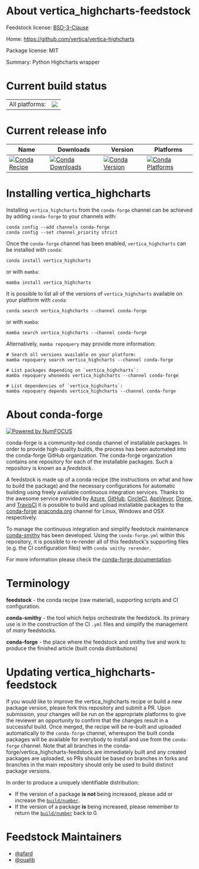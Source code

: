 About vertica_highcharts-feedstock
==================================

Feedstock license: [BSD-3-Clause](https://github.com/conda-forge/vertica_highcharts-feedstock/blob/main/LICENSE.txt)

Home: https://github.com/vertica/vertica-highcharts

Package license: MIT

Summary: Python Highcharts wrapper

Current build status
====================


<table><tr><td>All platforms:</td>
    <td>
      <a href="https://dev.azure.com/conda-forge/feedstock-builds/_build/latest?definitionId=20853&branchName=main">
        <img src="https://dev.azure.com/conda-forge/feedstock-builds/_apis/build/status/vertica_highcharts-feedstock?branchName=main">
      </a>
    </td>
  </tr>
</table>

Current release info
====================

| Name | Downloads | Version | Platforms |
| --- | --- | --- | --- |
| [![Conda Recipe](https://img.shields.io/badge/recipe-vertica_highcharts-green.svg)](https://anaconda.org/conda-forge/vertica_highcharts) | [![Conda Downloads](https://img.shields.io/conda/dn/conda-forge/vertica_highcharts.svg)](https://anaconda.org/conda-forge/vertica_highcharts) | [![Conda Version](https://img.shields.io/conda/vn/conda-forge/vertica_highcharts.svg)](https://anaconda.org/conda-forge/vertica_highcharts) | [![Conda Platforms](https://img.shields.io/conda/pn/conda-forge/vertica_highcharts.svg)](https://anaconda.org/conda-forge/vertica_highcharts) |

Installing vertica_highcharts
=============================

Installing `vertica_highcharts` from the `conda-forge` channel can be achieved by adding `conda-forge` to your channels with:

```
conda config --add channels conda-forge
conda config --set channel_priority strict
```

Once the `conda-forge` channel has been enabled, `vertica_highcharts` can be installed with `conda`:

```
conda install vertica_highcharts
```

or with `mamba`:

```
mamba install vertica_highcharts
```

It is possible to list all of the versions of `vertica_highcharts` available on your platform with `conda`:

```
conda search vertica_highcharts --channel conda-forge
```

or with `mamba`:

```
mamba search vertica_highcharts --channel conda-forge
```

Alternatively, `mamba repoquery` may provide more information:

```
# Search all versions available on your platform:
mamba repoquery search vertica_highcharts --channel conda-forge

# List packages depending on `vertica_highcharts`:
mamba repoquery whoneeds vertica_highcharts --channel conda-forge

# List dependencies of `vertica_highcharts`:
mamba repoquery depends vertica_highcharts --channel conda-forge
```


About conda-forge
=================

[![Powered by
NumFOCUS](https://img.shields.io/badge/powered%20by-NumFOCUS-orange.svg?style=flat&colorA=E1523D&colorB=007D8A)](https://numfocus.org)

conda-forge is a community-led conda channel of installable packages.
In order to provide high-quality builds, the process has been automated into the
conda-forge GitHub organization. The conda-forge organization contains one repository
for each of the installable packages. Such a repository is known as a *feedstock*.

A feedstock is made up of a conda recipe (the instructions on what and how to build
the package) and the necessary configurations for automatic building using freely
available continuous integration services. Thanks to the awesome service provided by
[Azure](https://azure.microsoft.com/en-us/services/devops/), [GitHub](https://github.com/),
[CircleCI](https://circleci.com/), [AppVeyor](https://www.appveyor.com/),
[Drone](https://cloud.drone.io/welcome), and [TravisCI](https://travis-ci.com/)
it is possible to build and upload installable packages to the
[conda-forge](https://anaconda.org/conda-forge) [anaconda.org](https://anaconda.org/)
channel for Linux, Windows and OSX respectively.

To manage the continuous integration and simplify feedstock maintenance
[conda-smithy](https://github.com/conda-forge/conda-smithy) has been developed.
Using the ``conda-forge.yml`` within this repository, it is possible to re-render all of
this feedstock's supporting files (e.g. the CI configuration files) with ``conda smithy rerender``.

For more information please check the [conda-forge documentation](https://conda-forge.org/docs/).

Terminology
===========

**feedstock** - the conda recipe (raw material), supporting scripts and CI configuration.

**conda-smithy** - the tool which helps orchestrate the feedstock.
                   Its primary use is in the construction of the CI ``.yml`` files
                   and simplify the management of *many* feedstocks.

**conda-forge** - the place where the feedstock and smithy live and work to
                  produce the finished article (built conda distributions)


Updating vertica_highcharts-feedstock
=====================================

If you would like to improve the vertica_highcharts recipe or build a new
package version, please fork this repository and submit a PR. Upon submission,
your changes will be run on the appropriate platforms to give the reviewer an
opportunity to confirm that the changes result in a successful build. Once
merged, the recipe will be re-built and uploaded automatically to the
`conda-forge` channel, whereupon the built conda packages will be available for
everybody to install and use from the `conda-forge` channel.
Note that all branches in the conda-forge/vertica_highcharts-feedstock are
immediately built and any created packages are uploaded, so PRs should be based
on branches in forks and branches in the main repository should only be used to
build distinct package versions.

In order to produce a uniquely identifiable distribution:
 * If the version of a package **is not** being increased, please add or increase
   the [``build/number``](https://docs.conda.io/projects/conda-build/en/latest/resources/define-metadata.html#build-number-and-string).
 * If the version of a package **is** being increased, please remember to return
   the [``build/number``](https://docs.conda.io/projects/conda-build/en/latest/resources/define-metadata.html#build-number-and-string)
   back to 0.

Feedstock Maintainers
=====================

* [@afard](https://github.com/afard/)
* [@oualib](https://github.com/oualib/)

